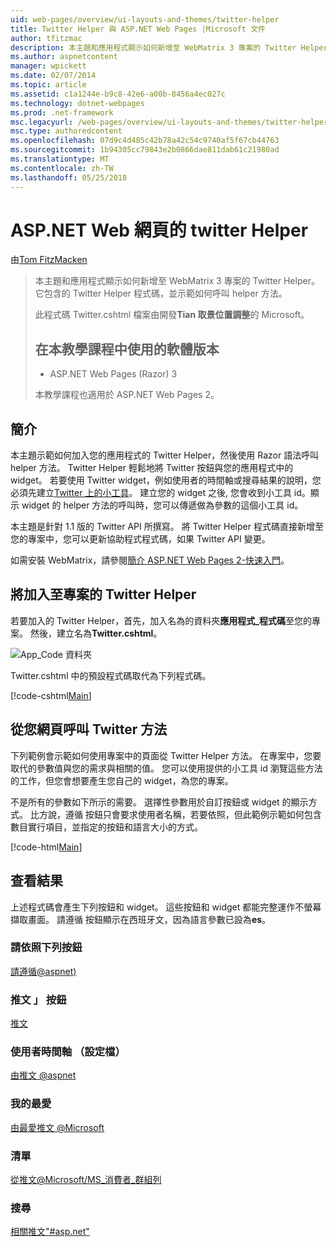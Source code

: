 ```yaml
---
uid: web-pages/overview/ui-layouts-and-themes/twitter-helper
title: Twitter Helper 與 ASP.NET Web Pages |Microsoft 文件
author: tfitzmac
description: 本主題和應用程式顯示如何新增至 WebMatrix 3 專案的 Twitter Helper。 它包含的 Twitter Helper 程式碼，並示範如何呼叫的協助程式...
ms.author: aspnetcontent
manager: wpickett
ms.date: 02/07/2014
ms.topic: article
ms.assetid: c1a1244e-b9c8-42e6-a00b-8456a4ec027c
ms.technology: dotnet-webpages
ms.prod: .net-framework
msc.legacyurl: /web-pages/overview/ui-layouts-and-themes/twitter-helper
msc.type: authoredcontent
ms.openlocfilehash: 07d9c4d485c42b78a42c54c9740af5f67cb44763
ms.sourcegitcommit: 1b94305cc79843e2b0866dae811dab61c21980ad
ms.translationtype: MT
ms.contentlocale: zh-TW
ms.lasthandoff: 05/25/2018
---
```

<a name="twitter-helper-with-aspnet-web-pages"></a>ASP.NET Web 網頁的 twitter Helper
====================
由[Tom FitzMacken](https://github.com/tfitzmac)

> 本主題和應用程式顯示如何新增至 WebMatrix 3 專案的 Twitter Helper。 它包含的 Twitter Helper 程式碼，並示範如何呼叫 helper 方法。
> 
> 此程式碼 Twitter.cshtml 檔案由開發**Tian 取景位置調整**的 Microsoft。
> 
> ## <a name="software-versions-used-in-the-tutorial"></a>在本教學課程中使用的軟體版本
> 
> 
> - ASP.NET Web Pages (Razor) 3
>   
> 
> 本教學課程也適用於 ASP.NET Web Pages 2。


## <a name="introduction"></a>簡介

本主題示範如何加入您的應用程式的 Twitter Helper，然後使用 Razor 語法呼叫 helper 方法。 Twitter Helper 輕鬆地將 Twitter 按鈕與您的應用程式中的 widget。 若要使用 Twitter widget，例如使用者的時間軸或搜尋結果的說明，您必須先建立[Twitter 上的小工具](https://twitter.com/settings/widgets)。 建立您的 widget 之後, 您會收到小工具 id。顯示 widget 的 helper 方法的呼叫時，您可以傳遞做為參數的這個小工具 id。

本主題是針對 1.1 版的 Twitter API 所撰寫。 將 Twitter Helper 程式碼直接新增至您的專案中，您可以更新協助程式程式碼，如果 Twitter API 變更。

如需安裝 WebMatrix，請參閱[簡介 ASP.NET Web Pages 2-快速入門](../getting-started/introducing-aspnet-web-pages-2/getting-started.md)。

## <a name="add-twitter-helper-to-your-project"></a>將加入至專案的 Twitter Helper

若要加入的 Twitter Helper，首先，加入名為的資料夾**應用程式\_程式碼**至您的專案。 然後，建立名為**Twitter.cshtml**。

![App_Code 資料夾](twitter-helper/_static/image1.png)

Twitter.cshtml 中的預設程式碼取代為下列程式碼。

[!code-cshtml[Main](twitter-helper/samples/sample1.cshtml)]

## <a name="call-twitter-methods-from-your-web-pages"></a>從您網頁呼叫 Twitter 方法

下列範例會示範如何使用專案中的頁面從 Twitter Helper 方法。 在專案中，您要取代的參數值與您的需求與相關的值。 您可以使用提供的小工具 id 瀏覽這些方法的工作，但您會想要產生您自己的 widget，為您的專案。

不是所有的參數如下所示的需要。 選擇性參數用於自訂按鈕或 widget 的顯示方式。 比方說，遵循 按鈕只會要求使用者名稱，若要依照，但此範例示範如何包含數目實行項目，並指定的按鈕和語言大小的方式。

[!code-html[Main](twitter-helper/samples/sample2.html)]

## <a name="see-the-results"></a>查看結果

上述程式碼會產生下列按鈕和 widget。 這些按鈕和 widget 都能完整運作不螢幕擷取畫面。 請遵循 按鈕顯示在西班牙文，因為語言參數已設為**es**。

### <a name="follow-button"></a>請依照下列按鈕

[請遵循@aspnet)](https://twitter.com/aspnet)<script>!function (d, s, id) { var js, fjs = d.getElementsByTagName(s)[0], p = /^http:/.test(d.location) ? 'http' : 'https'; if (!d.getElementById(id)) { js = d.createElement(s); js.id = id; js.src = p + '://platform.twitter.com/widgets.js'; fjs.parentNode.insertBefore(js, fjs); } }(document, 'script', 'twitter-wjs');</script>

### <a name="tweet-button"></a>推文 」 按鈕

[推文](https://twitter.com/share)<script>!function (d, s, id) { var js, fjs = d.getElementsByTagName(s)[0], p = /^http:/.test(d.location) ? 'http' : 'https'; if (!d.getElementById(id)) { js = d.createElement(s); js.id = id; js.src = p + '://platform.twitter.com/widgets.js'; fjs.parentNode.insertBefore(js, fjs); } }(document, 'script', 'twitter-wjs');</script>

### <a name="user-timeline-profile"></a>使用者時間軸 （設定檔）

[由推文 @aspnet](https://twitter.com/aspnet)<script>!function (d, s, id) { var js, fjs = d.getElementsByTagName(s)[0], p = /^http:/.test(d.location) ? 'http' : 'https'; if (!d.getElementById(id)) { js = d.createElement(s); js.id = id; js.src = p + "://platform.twitter.com/widgets.js"; fjs.parentNode.insertBefore(js, fjs); } }(document, "script", "twitter-wjs");</script>

### <a name="favorites"></a>我的最愛

[由最愛推文 @Microsoft](https://twitter.com/Microsoft/favorites)<script>!function (d, s, id) { var js, fjs = d.getElementsByTagName(s)[0], p = /^http:/.test(d.location) ? 'http' : 'https'; if (!d.getElementById(id)) { js = d.createElement(s); js.id = id; js.src = p + "://platform.twitter.com/widgets.js"; fjs.parentNode.insertBefore(js, fjs); } }(document, "script", "twitter-wjs");</script>

### <a name="list"></a>清單

[從推文@Microsoft/MS\_消費者\_群組列](https://twitter.com/microsoft/ms-consumer-brands/)<script>!function (d, s, id) { var js, fjs = d.getElementsByTagName(s)[0], p = /^http:/.test(d.location) ? 'http' : 'https'; if (!d.getElementById(id)) { js = d.createElement(s); js.id = id; js.src = p + "://platform.twitter.com/widgets.js"; fjs.parentNode.insertBefore(js, fjs); } }(document, "script", "twitter-wjs");</script>

### <a name="search"></a>搜尋

[相關推文&quot;#asp.net&quot;](https://twitter.com/search?q=%23asp.net)<script>!function (d, s, id) { var js, fjs = d.getElementsByTagName(s)[0], p = /^http:/.test(d.location) ? 'http' : 'https'; if (!d.getElementById(id)) { js = d.createElement(s); js.id = id; js.src = p + "://platform.twitter.com/widgets.js"; fjs.parentNode.insertBefore(js, fjs); } }(document, "script", "twitter-wjs");</script>
